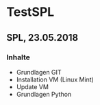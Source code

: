 # TestSPL
## SPL, 23.05.2018

### Inhalte

* Grundlagen GIT
* Installation VM (Linux Mint)
* Update VM
* Grundlagen Python
